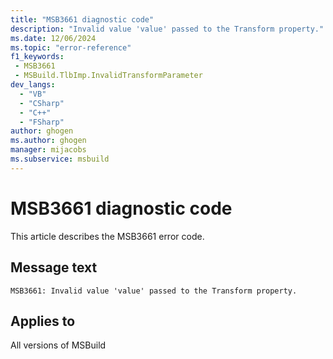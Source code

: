 ```yaml
---
title: "MSB3661 diagnostic code"
description: "Invalid value 'value' passed to the Transform property."
ms.date: 12/06/2024
ms.topic: "error-reference"
f1_keywords:
 - MSB3661
 - MSBuild.TlbImp.InvalidTransformParameter
dev_langs:
  - "VB"
  - "CSharp"
  - "C++"
  - "FSharp"
author: ghogen
ms.author: ghogen
manager: mijacobs
ms.subservice: msbuild
---
```


# MSB3661 diagnostic code

<!-- :::ErrorDefinitionDescription::: -->
<!-- :::editable-content name="introDescription"::: -->
This article describes the MSB3661 error code.
<!-- :::editable-content-end::: -->

## Message text

```output
MSB3661: Invalid value 'value' passed to the Transform property.
```

<!-- :::editable-content name="postOutputDescription"::: -->
<!--
{StrBegin="MSB3661: "}
-->
<!-- :::editable-content-end::: -->
<!-- :::ErrorDefinitionDescription-end::: -->

## Applies to

All versions of MSBuild
